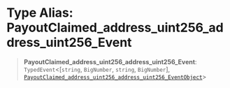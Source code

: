 # Type Alias: PayoutClaimed\_address\_uint256\_address\_uint256\_Event

> **PayoutClaimed\_address\_uint256\_address\_uint256\_Event**: `TypedEvent`\<\[`string`, `BigNumber`, `string`, `BigNumber`\], [`PayoutClaimed_address_uint256_address_uint256_EventObject`](../interfaces/PayoutClaimed_address_uint256_address_uint256_EventObject.md)\>
